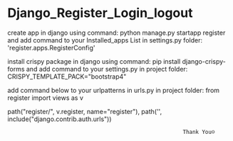 # Django_Register_Login_logout

create app in django using command: python manage.py startapp register and 
add command to your Installed_apps List in settings.py folder: 'register.apps.RegisterConfig'

install crispy package in django using command: pip install django-crispy-forms and 
add command to your settings.py in project folder: CRISPY_TEMPLATE_PACK="bootstrap4"

add command below to your urlpatterns in urls.py in project folder:
from register import views as v

path("register/", v.register, name="register"),
path('', include("django.contrib.auth.urls"))


                                                           Thank You☺
